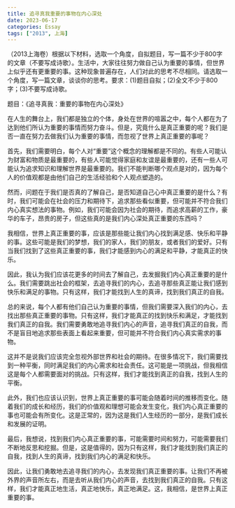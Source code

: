 ```yaml
---
title: 追寻真我重要的事物在内心深处
date: 2023-06-17
categories: Essay
tags: ["2013", 上海]
---
```


（2013上海卷）根据以下材料，选取一个角度，自拟题目，写一篇不少于800字的文章（不要写成诗歌）。生活中，大家往往努力做自己认为重要的事情，但世界上似乎还有更重要的事。这种现象普遍存在，人们对此的思考不尽相同。请选取一个角度，写一篇文章，谈谈你的思考。要求：(1)题目自拟；(2)全文不少于800字；(3)不要写成诗歌。

题目：《追寻真我：重要的事物在内心深处》

在人生的舞台上，我们都是独立的个体，身处在世界的喧嚣之中，每个人都在为了达到他们所认为重要的事情而努力奋斗。但是，究竟什么是真正重要的呢？我们是否一直在努力去做我们认为重要的事情，而忽视了世界上真正重要的事呢？

首先，我们需要明白，每个人对“重要”这个概念的理解都是不同的。有些人可能认为财富和物质是最重要的，有些人可能觉得家庭和友谊是最重要的，还有一些人可能认为追求知识和理解世界是最重要的。我们不能判断哪个观点是对的，因为每个人的价值观都是由他们自己的生活经验和个人观点塑造的。

然而，问题在于我们是否真的了解自己，是否知道自己心中真正重要的是什么？有时，我们可能会在社会的压力和期待下，追求那些看似重要，但可能并不符合我们内心真实想法的事物。例如，我们可能会因为社会的期待，而追求高薪的工作，豪华的车子，昂贵的房子，但这些真的是我们内心深处真正重要的东西吗？

我相信，世界上真正重要的事，应该是那些能让我们内心找到满足感、快乐和平静的事。这些可能是我们的梦想，我们的家人，我们的朋友，或者我们的爱好。只有当我们找到了这些真正重要的事，我们才能感到内心的满足和平静，才能真正的快乐。

因此，我认为我们应该花更多的时间去了解自己，去发掘我们内心真正重要的是什么。我们需要跳出社会的框架，去追寻我们的内心，去追寻那些真正能让我们感到快乐和满足的事物。只有这样，我们才能找到人生的真谛，找到我们真正的自我。

总的来说，每个人都有他们自己认为重要的事情，但我们需要深入我们的内心，去找出那些真正重要的事物。只有这样，我们才能真正的找到快乐和满足，才能找到我们真正的自我。我们需要勇敢地追寻我们内心的声音，追寻我们真正的自我，而不是盲目地追求那些表面上看起来重要，但可能并不符合我们内心真实需求的事物。

这并不是说我们应该完全忽视外部世界和社会的期待。在很多情况下，我们需要找到一种平衡，同时满足我们的内心需求和社会责任。这可能是一项挑战，但我相信这是每个人都需要面对的挑战。只有这样，我们才能找到真正的自我，找到人生的平衡。

此外，我们也应该认识到，世界上真正重要的事可能会随着时间的推移而变化。随着我们的成长和经历，我们的价值观和理想可能会发生变化，我们内心真正重要的事也可能会有所变化。这是正常的，因为这是我们人生经历的一部分，是我们成长和发展的证明。

最后，我想说，找到我们内心真正重要的事，可能需要时间和努力，可能需要我们不断地反思和挖掘。但是，这是值得的，因为只有这样，我们才能找到我们真正的自我，找到人生的真谛，找到我们内心的满足和快乐。

因此，让我们勇敢地去追寻我们的内心，去发现我们真正重要的事。让我们不再被外界的声音所左右，而是去听从我们内心的声音，去找到我们真正的自我。只有这样，我们才能真正地生活，真正地快乐，真正地满足。这，我相信，是世界上真正重要的事。